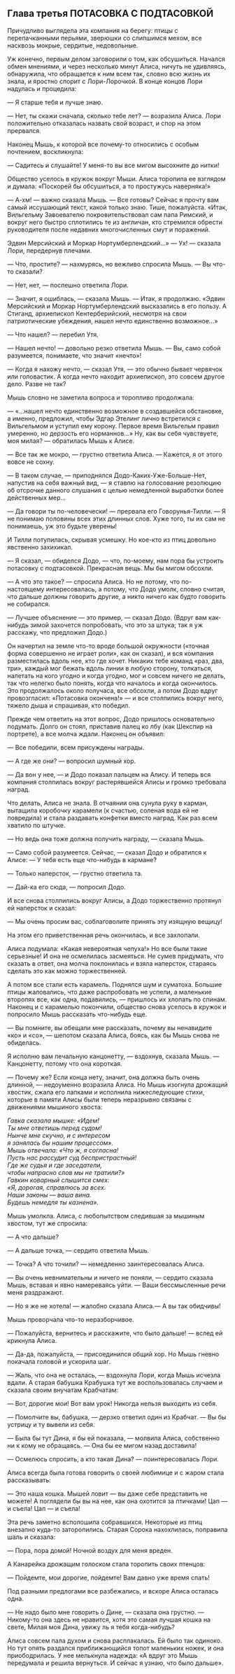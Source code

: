 ## Глава третья ПОТАСОВКА С ПОДТАСОВКОЙ

Причудливо выглядела эта компания на берегу: птицы с перепачканными перьями, зверюшки со слипшимся мехом, все насквозь мокрые, сердитые, недовольные.

Уж конечно, первым делом заговорили о том, как обсушиться. Начался обмен мнениями, и через несколько минут Алиса, ничуть не удивляясь, обнаружила, что обращается к ним всем так, словно всю жизнь их знала, и яростно спорит с Лори-Лорочкой. В конце концов Лори надулась и процедила:

— Я старше тебя и лучше знаю.

— Нет, ты скажи сначала, сколько тебе лет? — возразила Алиса. Лори положительно отказалась назвать свой возраст, и спор на этом прервался.

Наконец Мышь, к которой все почему-то относились с особым почтением, воскликнула:

— Садитесь и слушайте! У меня-то вы все мигом высохните до нитки!

Общество уселось в кружок вокруг Мыши. Алиса торопила ее взглядом и думала: «Поскорей бы обсушиться, а то простужусь наверняка!»

— А-хм! — важно сказала Мышь. — Все готовы? Сейчас я прочту вам самый иссушающий текст, какой только знаю. Тише, пожалуйста. «Итак, Вильгельму Завоевателю покровительствовал сам папа Римский, и вокруг него быстро сплотились те из англичан, кто стремился обрести руководителя после недавних многочисленных смут и поражений.

Эдвин Мерсийский и Моркар Нортумберлендский...» — Ух! — сказала Лори, передернув плечами.

— Что, простите? — нахмурясь, но вежливо спросила Мышь. — Вы что-то сказали?

— Нет, нет, — поспешно ответила Лори.

— Значит, я ошиблась, — сказала Мышь. — Итак, я продолжаю. «Эдвин Мерсийский и Моркар Нортумберлендский высказались в его пользу. А Стиганд, архиепископ Кентерберийский, несмотря на свои патриотические убеждения, нашел нечто единственно возможное...»

— Что нашел? — перебил Утя.

— Нашел нечто! — довольно резко ответила Мышь. — Вы, само собой разумеется, понимаете, что значит «нечто»!

— Когда я нахожу нечто, — сказал Утя, — это обычно бывает червячок или головастик. А когда нечто находит архиепископ, это совсем другое дело. Разве не так?

Мышь словно не заметила вопроса и торопливо продолжала:

— «...нашел нечто единственно возможное в создавшейся обстановке, а именно, предложил, чтобы Эдгар Этелинг лично встретился с Вильгельмом и уступил ему корону. Первое время Вильгельм правил умеренно, но дерзость его норманнов...» Ну, как вы себя чувствуете, моя милая? — обратилась Мышь к Алисе.

— Все так же мокро, — грустно ответила Алиса. — Кажется, я от этого вовсе не сохну.

— В таком случае, — приподнялся Додо-Каких-Уже-Больше-Нет, напустив на себя важный вид, — я ставлю на голосование резолюцию об отсрочке данного слушания с целью немедленной выработки более действенных мер...

— Да говори ты по-человечески! — прервала его Говорунья-Тилли. — Я не понимаю половины всех этих длинных слов. Хуже того, ты их сам не понимаешь, уж это будьте уверены!

И Тилли потупилась, скрывая усмешку. Но кое-кто из птиц довольно явственно захихикал.

— Я сказал, — обиделся Додо, — что, по-моему, нам пора бы устроить потасовку с подтасовкой. Прекрасная вещь. Мы бы мигом обсохли.

— А что это такое? — спросила Алиса. Но не потому, что по-настоящему интересовалась, а потому, что Додо умолк, словно считая, что дальше должны говорить другие, а никто ничего как будто говорить не собирался.

— Лучшее объяснение — это пример, — сказал Додо. (Вдруг вам как-нибудь зимой захочется попробовать, что это за штука; так я уж расскажу, что предложил Додо.)

Он начертил на земле что-то вроде большой окружности («точная форма совершенно не играет роли», как он сказал), и вся компания разместилась вдоль нее, кто где хочет. Никаких тебе команд «раз, два, три», каждый мог бежать вдоль линии в любую сторону, толкаться, налетать на кого угодно и когда угодно, мог и совсем ничего не делать, так что нелегко было понять, когда что началось и когда окончилось. Это продолжалось около получаса, все обсохли, а потом Додо вдруг провозгласил: «Потасовка окончена!» — и все столпились вокруг него, тяжело дыша и спрашивая, кто победил.

Прежде чем ответить на этот вопрос, Додо пришлось основательно подумать. Долго он стоял, приставив палец ко лбу (как Шекспир на портрете), а все молча ждали. Наконец он объявил:

— Все победили, всем присуждены награды.

— А где же они? — вопросил шумный хор.

— Да вон у нее, — и Додо показал пальцем на Алису. И теперь вся компания столпилась вокруг растерявшейся Алисы и громко требовала наград.

Что делать, Алиса не знала. В отчаянии она сунула руку в карман, вытащила коробочку карамели (к счастью, соленая вода ей не повредила) и стала раздавать конфетки вместо наград. Как раз всем хватило по штучке.

— Но ведь она тоже должна получить награду, — сказала Мышь.

— Само собой разумеется. Сейчас, — сказал Додо и обратился к Алисе: — У тебя есть еще что-нибудь в кармане?

— Только наперсток, — грустно ответила та.

— Дай-ка его сюда, — попросил Додо.

И все снова столпились вокруг Алисы, а Додо торжественно протянул ей наперсток и сказал:

— Мы очень просим вас, соблаговолите принять эту изящную вещицу!

На этом его приветственная речь окончилась, и все захлопали.

Алиса подумала: «Какая невероятная чепуха!» Но все были такие серьезные! И она не осмелилась засмеяться. Не сумев придумать, что сказать в ответ, она молча поклонилась и взяла наперсток, стараясь сделать это как можно торжественней.

А потом все стали есть карамель. Поднялся шум и суматоха. Большие птицы жаловались, что даже распробовать не успели, а маленькие второпях все, как одна, подавились, — пришлось их хлопать по спинам. Наконец и с карамелью покончили, общество снова уселось в кружок и попросило Мышь рассказать что-нибудь еще.

— Вы помните, вы обещали мне рассказать, почему вы ненавидите «ко» и «со», — шепотом сказала Алиса, боясь, как бы Мышь снова не обиделась.

Я исполню вам печальную канцонетту, — вздохнув, сказала Мышь. — Канцонетту, потому что она короткая.

— Почему же? Если конца нету, значит, она должна быть очень длинной, — недоуменно возразила Алиса. Но Мышь изогнула дрожащий хвостик, сжала его лапками и исполнила нижеследующие стихи, которые в памяти Алисы были теперь неразрывно связаны с движениями мышиного хвоста:

_Гавка сказала мышке: «Идем!  
Ты мне ответишь перед судом!  
Нынче мне скучно, и с интересом  
я занялась бы нашим процессом».  
Мышь отвечала: «Что ж, я согласна!  
Пусть нас рассудит суд беспристрастный!  
Где же судья и где заседатели,  
чтобы напрасно слов мы не тратили?»  
Гавкин коварный слышится смех:  
«Я, дорогая, справлюсь за всех.  
Наши законы — ваша вина.  
Будешь немедля ты казнена»._

Мышь умолкла. Алиса, с любопытством следившая за мышиным хвостом, тут же спросила:

— А что дальше?

— А дальше точка, — сердито ответила Мышь.

— Точка? А что точили? — немедленно заинтересовалась Алиса.

— Вы очень невнимательны и ничего не поняли, — сердито сказала Мышь, вставая и явно намереваясь уйти. — Ваши бессмысленные речи меня раздражают.

— Но я же не хотела! — жалобно сказала Алиса.— А вы так обидчивы!

Мышь проворчала что-то неразборчивое.

— Пожалуйста, вернитесь и расскажите, что было дальше! — вслед ей крикнула Алиса.

— Да-да, пожалуйста, — присоединился общий хор. Но Мышь гневно покачала головой и ускорила шаг.

— Жаль, что она не осталась, — вздохнула Лори, когда Мышь исчезла вдали. А старая бабушка Крабушка тут же воспользовалась случаем и сказала своим внучатам Крабчатам:

— Вот, дорогие мои! Вот вам урок! Никогда нельзя выходить из себя.

— Помолчите вы, бабушка, — дерзко ответил один из Крабчат. — Вы бы устрицу и ту вывели из себя.

— Была бы тут Дина, я бы ей показала, — молвила Алиса, собственно ни к кому не обращаясь. — Она бы ее мигом назад доставила!

— Осмелюсь спросить, а кто такая Дина? — поинтересовалась Лори.

Алиса всегда была готова говорить о своей любимице и с жаром стала рассказывать:

— Это наша кошка. Мышей ловит — вы даже себе представить не можете! А поглядели бы вы на нее, как она охотится за птичками! Цап — и съела! Цап — и съела!

Эта речь заметно всполошила собравшихся. Некоторые из птиц внезапно куда-то заторопились. Старая Сорока нахохлилась, поправила шаль и сказала:

— Пора, пора домой! Ночной воздух для меня вреден.

А Канарейка дрожащим голоском стала торопить своих птенцов:

— Пойдемте, мои дорогие, пойдемте! Вам давно уже время спать!

Под разными предлогами все разбежались, и вскоре Алиса осталась одна.

— Не надо было мне говорить о Дине, — сказала она грустно. — Никому-то она здесь не нравится, хотя это самая лучшая кошка на свете, Милая моя Дина, увижу ль я тебя когда-нибудь?

Алиса совсем пала духом и снова расплакалась. Ей было так одиноко. Но тут опять раздался приближающийся топот маленьких ножек, и она приободрилась. У нее мелькнула надежда: «А вдруг это Мышь передумала и решила вернуться. И сейчас я узнаю, что было дальше».
